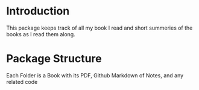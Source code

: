 # Introduction
This package keeps track of all my book I read and short summeries of the books as I read them along.
# Package Structure
Each Folder is a Book with its PDF, Github Markdown of Notes, and any related code